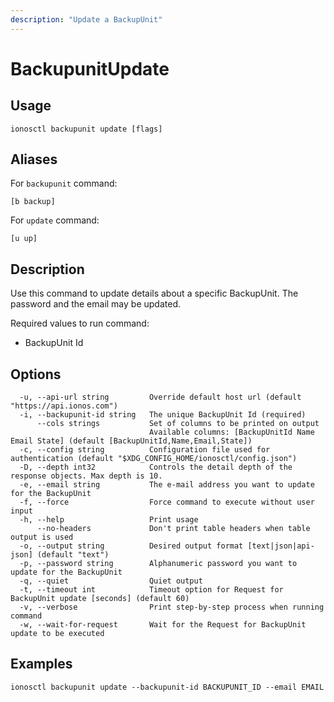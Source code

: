 ```yaml
---
description: "Update a BackupUnit"
---
```


# BackupunitUpdate

## Usage

```text
ionosctl backupunit update [flags]
```

## Aliases

For `backupunit` command:

```text
[b backup]
```

For `update` command:

```text
[u up]
```

## Description

Use this command to update details about a specific BackupUnit. The password and the email may be updated.

Required values to run command:

* BackupUnit Id

## Options

```text
  -u, --api-url string         Override default host url (default "https://api.ionos.com")
  -i, --backupunit-id string   The unique BackupUnit Id (required)
      --cols strings           Set of columns to be printed on output 
                               Available columns: [BackupUnitId Name Email State] (default [BackupUnitId,Name,Email,State])
  -c, --config string          Configuration file used for authentication (default "$XDG_CONFIG_HOME/ionosctl/config.json")
  -D, --depth int32            Controls the detail depth of the response objects. Max depth is 10.
  -e, --email string           The e-mail address you want to update for the BackupUnit
  -f, --force                  Force command to execute without user input
  -h, --help                   Print usage
      --no-headers             Don't print table headers when table output is used
  -o, --output string          Desired output format [text|json|api-json] (default "text")
  -p, --password string        Alphanumeric password you want to update for the BackupUnit
  -q, --quiet                  Quiet output
  -t, --timeout int            Timeout option for Request for BackupUnit update [seconds] (default 60)
  -v, --verbose                Print step-by-step process when running command
  -w, --wait-for-request       Wait for the Request for BackupUnit update to be executed
```

## Examples

```text
ionosctl backupunit update --backupunit-id BACKUPUNIT_ID --email EMAIL
```

